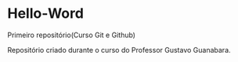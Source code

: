 # Hello-Word
 Primeiro repositório(Curso Git e Github)

Repositório criado durante o curso do Professor Gustavo Guanabara.